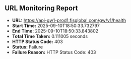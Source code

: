 ## URL Monitoring Report

- **URL:** https://api-gw1-prod1.fisglobal.com/gw/v1/health
- **Start Time:** 2025-09-10T18:50:33.732797
- **End Time:** 2025-09-10T18:50:33.843802
- **Total Time Taken:** 0.111005 seconds
- **HTTP Status Code:** 403
- **Status:** Failure
- **Failure Reason:** HTTP Status Code: 403
